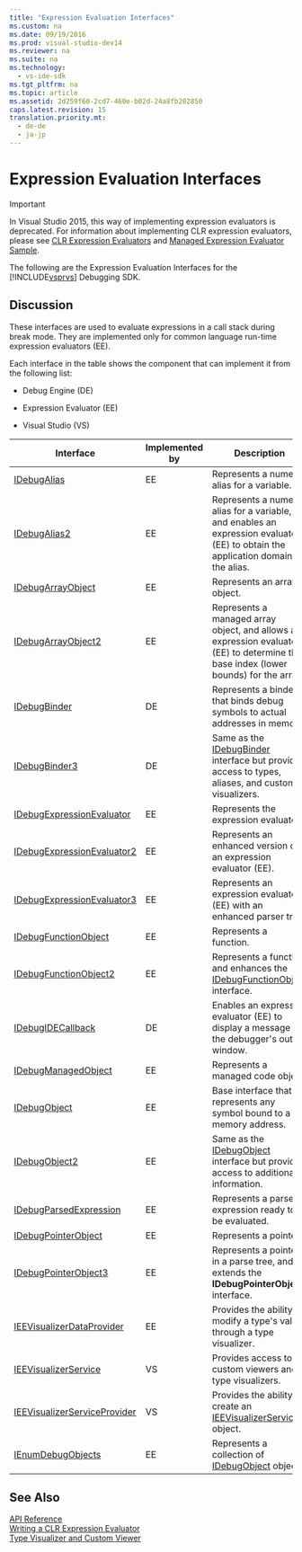 ```yaml
---
title: "Expression Evaluation Interfaces"
ms.custom: na
ms.date: 09/19/2016
ms.prod: visual-studio-dev14
ms.reviewer: na
ms.suite: na
ms.technology: 
  - vs-ide-sdk
ms.tgt_pltfrm: na
ms.topic: article
ms.assetid: 2d259f60-2cd7-460e-b02d-24a8fb202850
caps.latest.revision: 15
translation.priority.mt: 
  - de-de
  - ja-jp
---
```

# Expression Evaluation Interfaces
> [!IMPORTANT]
>  In Visual Studio 2015, this way of implementing expression evaluators is deprecated. For information about implementing CLR expression evaluators, please see [CLR Expression Evaluators](https://github.com/Microsoft/ConcordExtensibilitySamples/wiki/CLR-Expression-Evaluators) and [Managed Expression Evaluator Sample](https://github.com/Microsoft/ConcordExtensibilitySamples/wiki/Managed-Expression-Evaluator-Sample).  
  
 The following are the Expression Evaluation Interfaces for the [!INCLUDE[vsprvs](../vs140/includes/vsprvs_md.md)] Debugging SDK.  
  
## Discussion  
 These interfaces are used to evaluate expressions in a call stack during break mode. They are implemented only for common language run-time expression evaluators (EE).  
  
 Each interface in the table shows the component that can implement it from the following list:  
  
-   Debug Engine (DE)  
  
-   Expression Evaluator (EE)  
  
-   Visual Studio (VS)  
  
|Interface|Implemented by|Description|  
|---------------|--------------------|-----------------|  
|[IDebugAlias](../vs140/IDebugAlias.md)|EE|Represents a numeric alias for a variable.|  
|[IDebugAlias2](../vs140/IDebugAlias2.md)|EE|Represents a numeric alias for a variable, and enables an expression evaluator (EE) to obtain the application domain for the alias.|  
|[IDebugArrayObject](../vs140/IDebugArrayObject.md)|EE|Represents an array object.|  
|[IDebugArrayObject2](../vs140/IDebugArrayObject2.md)|EE|Represents a managed array object, and allows an expression evaluator (EE) to determine the base index (lower bounds) for the array.|  
|[IDebugBinder](../vs140/IDebugBinder.md)|DE|Represents a binder that binds debug symbols to actual addresses in memory.|  
|[IDebugBinder3](../vs140/IDebugBinder3.md)|DE|Same as the [IDebugBinder](../vs140/IDebugBinder.md) interface but provides access to types, aliases, and custom visualizers.|  
|[IDebugExpressionEvaluator](../vs140/IDebugExpressionEvaluator.md)|EE|Represents the expression evaluator.|  
|[IDebugExpressionEvaluator2](../vs140/IDebugExpressionEvaluator2.md)|EE|Represents an enhanced version of an expression evaluator (EE).|  
|[IDebugExpressionEvaluator3](../vs140/IDebugExpressionEvaluator3.md)|EE|Represents an expression evaluator (EE) with an enhanced parser tree.|  
|[IDebugFunctionObject](../vs140/IDebugFunctionObject.md)|EE|Represents a function.|  
|[IDebugFunctionObject2](../vs140/IDebugFunctionObject2.md)|EE|Represents a function and enhances the [IDebugFunctionObject](../vs140/IDebugFunctionObject.md) interface.|  
|[IDebugIDECallback](../vs140/IDebugIDECallback.md)|DE|Enables an expression evaluator (EE) to display a message in the debugger's output window.|  
|[IDebugManagedObject](../vs140/IDebugManagedObject.md)|EE|Represents a managed code object.|  
|[IDebugObject](../vs140/IDebugObject.md)|EE|Base interface that represents any symbol bound to a memory address.|  
|[IDebugObject2](../vs140/IDebugObject2.md)|EE|Same as the [IDebugObject](../vs140/IDebugObject.md) interface but provides access to additional information.|  
|[IDebugParsedExpression](../vs140/IDebugParsedExpression.md)|EE|Represents a parsed expression ready to be evaluated.|  
|[IDebugPointerObject](../vs140/IDebugPointerObject.md)|EE|Represents a pointer.|  
|[IDebugPointerObject3](../vs140/IDebugPointerObject3.md)|EE|Represents a pointer in a parse tree, and extends the **IDebugPointerObject** interface.|  
|[IEEVisualizerDataProvider](../vs140/IEEVisualizerDataProvider.md)|EE|Provides the ability to modify a type's value through a type visualizer.|  
|[IEEVisualizerService](../vs140/IEEVisualizerService.md)|VS|Provides access to custom viewers and type visualizers.|  
|[IEEVisualizerServiceProvider](../vs140/IEEVisualizerServiceProvider.md)|VS|Provides the ability to create an [IEEVisualizerService](../vs140/IEEVisualizerService.md) object.|  
|[IEnumDebugObjects](../vs140/IEnumDebugObjects.md)|EE|Represents a collection of [IDebugObject](../vs140/IDebugObject.md) objects.|  
  
## See Also  
 [API Reference](../vs140/API-Reference--Visual-Studio-Debugging-.md)   
 [Writing a CLR Expression Evaluator](../vs140/Writing-a-Common-Language-Runtime-Expression-Evaluator.md)   
 [Type Visualizer and Custom Viewer](../vs140/Type-Visualizer-and-Custom-Viewer.md)